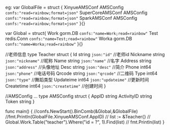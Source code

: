 eg:
var GlobalFile = struct {
	XinyueAMSConf    AMSConfig `confs:"read=rainbow;format=json"`
	SuperCoreAMSConf AMSConfig `confs:"read=rainbow;format=json"`
	SparkAMSConf     AMSConfig `confs:"read=rainbow;format=json"`
}{}

var Global = struct{
	Work  gorm.DB `confs:"name=Work;read=rainbow"`
	Test  redis.Conn `confs:"name=Test;read=rainbow"`
	Worka  gorm.DB `confs:"name=Worka;read=rainbow"`
}{}

//老师信息
type Teacher struct {
	Id         string `json:"id"`         //老师id
	Nickname   string `json:"nickname"`   //昵称
	Name       string `json:"name"`       //名字
	Address    string `json:"address"`    //头像地址
	Desc       string `json:"desc"`       //简介
	Phone      int64  `json:"phone"`      //电话号码
	Qrcode     string `json:"qrcode"`     //二维码
	Type       int64  `json:"type"`       //舞蹈类型
	Updateime  int64  `json:"updateime"`  //更新时间
	Createtime int64  `json:"createtime"` //创建时间
}

//AMSConfig ...
type AMSConfig struct {
	AppID      string
	ActivityID string
	Token      string
}


func main()  {
	//confs.NewStart().BinComb(&Global,&GlobalFile)
	//fmt.Println(GlobalFile.XinyueAMSConf.AppID)
	//	list := &Teacher{}
	//	Global.Work.Table("teacher").Where("id = ?", 1).Find(list)
	//	fmt.Println(list)
}
